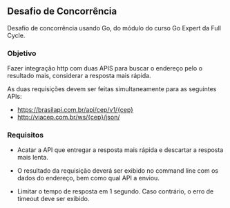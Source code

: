 ## Desafio de Concorrência
Desafio de concorrência usando Go, do módulo do curso Go Expert da Full Cycle.

### Objetivo
Fazer integração http com duas APIS para buscar o endereço pelo o resultado mais, considerar a resposta mais rápida.

As duas requisições devem ser feitas simultaneamente para as seguintes APIs:

- https://brasilapi.com.br/api/cep/v1/{cep}
- http://viacep.com.br/ws/{cep}/json/

### Requisitos
- Acatar a API que entregar a resposta mais rápida e descartar a resposta mais lenta.

- O resultado da requisição deverá ser exibido no command line com os dados do endereço, bem como qual API a enviou.

- Limitar o tempo de resposta em 1 segundo. Caso contrário, o erro de timeout deve ser exibido.
